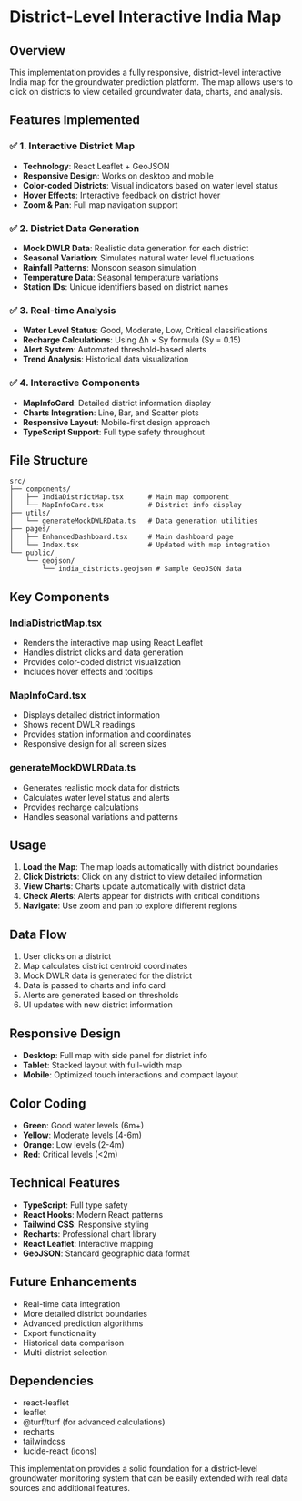 # District-Level Interactive India Map

## Overview
This implementation provides a fully responsive, district-level interactive India map for the groundwater prediction platform. The map allows users to click on districts to view detailed groundwater data, charts, and analysis.

## Features Implemented

### ✅ 1. Interactive District Map
- **Technology**: React Leaflet + GeoJSON
- **Responsive Design**: Works on desktop and mobile
- **Color-coded Districts**: Visual indicators based on water level status
- **Hover Effects**: Interactive feedback on district hover
- **Zoom & Pan**: Full map navigation support

### ✅ 2. District Data Generation
- **Mock DWLR Data**: Realistic data generation for each district
- **Seasonal Variation**: Simulates natural water level fluctuations
- **Rainfall Patterns**: Monsoon season simulation
- **Temperature Data**: Seasonal temperature variations
- **Station IDs**: Unique identifiers based on district names

### ✅ 3. Real-time Analysis
- **Water Level Status**: Good, Moderate, Low, Critical classifications
- **Recharge Calculations**: Using Δh × Sy formula (Sy = 0.15)
- **Alert System**: Automated threshold-based alerts
- **Trend Analysis**: Historical data visualization

### ✅ 4. Interactive Components
- **MapInfoCard**: Detailed district information display
- **Charts Integration**: Line, Bar, and Scatter plots
- **Responsive Layout**: Mobile-first design approach
- **TypeScript Support**: Full type safety throughout

## File Structure

```
src/
├── components/
│   ├── IndiaDistrictMap.tsx      # Main map component
│   └── MapInfoCard.tsx           # District info display
├── utils/
│   └── generateMockDWLRData.ts   # Data generation utilities
├── pages/
│   ├── EnhancedDashboard.tsx     # Main dashboard page
│   └── Index.tsx                 # Updated with map integration
└── public/
    └── geojson/
        └── india_districts.geojson # Sample GeoJSON data
```

## Key Components

### IndiaDistrictMap.tsx
- Renders the interactive map using React Leaflet
- Handles district clicks and data generation
- Provides color-coded district visualization
- Includes hover effects and tooltips

### MapInfoCard.tsx
- Displays detailed district information
- Shows recent DWLR readings
- Provides station information and coordinates
- Responsive design for all screen sizes

### generateMockDWLRData.ts
- Generates realistic mock data for districts
- Calculates water level status and alerts
- Provides recharge calculations
- Handles seasonal variations and patterns

## Usage

1. **Load the Map**: The map loads automatically with district boundaries
2. **Click Districts**: Click on any district to view detailed information
3. **View Charts**: Charts update automatically with district data
4. **Check Alerts**: Alerts appear for districts with critical conditions
5. **Navigate**: Use zoom and pan to explore different regions

## Data Flow

1. User clicks on a district
2. Map calculates district centroid coordinates
3. Mock DWLR data is generated for the district
4. Data is passed to charts and info card
5. Alerts are generated based on thresholds
6. UI updates with new district information

## Responsive Design

- **Desktop**: Full map with side panel for district info
- **Tablet**: Stacked layout with full-width map
- **Mobile**: Optimized touch interactions and compact layout

## Color Coding

- **Green**: Good water levels (6m+)
- **Yellow**: Moderate levels (4-6m)
- **Orange**: Low levels (2-4m)
- **Red**: Critical levels (<2m)

## Technical Features

- **TypeScript**: Full type safety
- **React Hooks**: Modern React patterns
- **Tailwind CSS**: Responsive styling
- **Recharts**: Professional chart library
- **React Leaflet**: Interactive mapping
- **GeoJSON**: Standard geographic data format

## Future Enhancements

- Real-time data integration
- More detailed district boundaries
- Advanced prediction algorithms
- Export functionality
- Historical data comparison
- Multi-district selection

## Dependencies

- react-leaflet
- leaflet
- @turf/turf (for advanced calculations)
- recharts
- tailwindcss
- lucide-react (icons)

This implementation provides a solid foundation for a district-level groundwater monitoring system that can be easily extended with real data sources and additional features.
